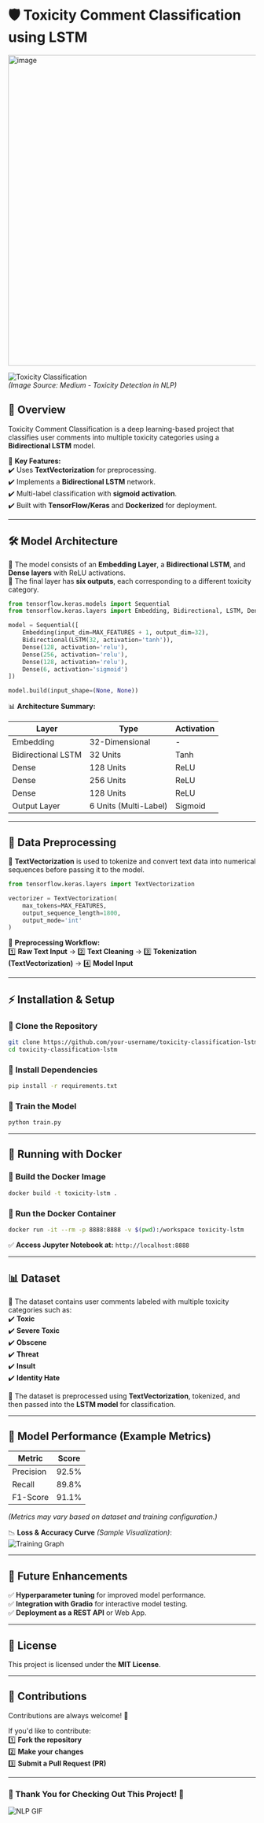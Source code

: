 # **🛡️ Toxicity Comment Classification using LSTM**  

<img width="631" alt="image" src="https://github.com/user-attachments/assets/95d49282-e867-4d62-992c-4638a7f78966" />


![Toxicity Classification](https://miro.medium.com/v2/resize:fit:1400/format:webp/1*ZsMZ2ACkgrusXxTtPVXk9A.png)  
*(Image Source: Medium - Toxicity Detection in NLP)*  

## **📌 Overview**  
Toxicity Comment Classification is a deep learning-based project that classifies user comments into multiple toxicity categories using a **Bidirectional LSTM** model.  

🚀 **Key Features:**  
✔️ Uses **TextVectorization** for preprocessing.  
✔️ Implements a **Bidirectional LSTM** network.  
✔️ Multi-label classification with **sigmoid activation**.  
✔️ Built with **TensorFlow/Keras** and **Dockerized** for deployment.  

---

## **🛠️ Model Architecture**  

🔹 The model consists of an **Embedding Layer**, a **Bidirectional LSTM**, and **Dense layers** with ReLU activations.  
🔹 The final layer has **six outputs**, each corresponding to a different toxicity category.  

```python
from tensorflow.keras.models import Sequential
from tensorflow.keras.layers import Embedding, Bidirectional, LSTM, Dense

model = Sequential([
    Embedding(input_dim=MAX_FEATURES + 1, output_dim=32),
    Bidirectional(LSTM(32, activation='tanh')),
    Dense(128, activation='relu'),
    Dense(256, activation='relu'),
    Dense(128, activation='relu'),
    Dense(6, activation='sigmoid')
])

model.build(input_shape=(None, None))
```

📊 **Architecture Summary:**  

| Layer               | Type               | Activation |
|---------------------|--------------------|------------|
| Embedding          | 32-Dimensional     | -          |
| Bidirectional LSTM | 32 Units           | Tanh       |
| Dense             | 128 Units          | ReLU       |
| Dense             | 256 Units          | ReLU       |
| Dense             | 128 Units          | ReLU       |
| Output Layer      | 6 Units (Multi-Label) | Sigmoid    |

---

## **📖 Data Preprocessing**  

📌 **TextVectorization** is used to tokenize and convert text data into numerical sequences before passing it to the model.  

```python
from tensorflow.keras.layers import TextVectorization

vectorizer = TextVectorization(
    max_tokens=MAX_FEATURES, 
    output_sequence_length=1800, 
    output_mode='int'
)
```

📝 **Preprocessing Workflow:**  
1️⃣ **Raw Text Input** → 2️⃣ **Text Cleaning** → 3️⃣ **Tokenization (TextVectorization)** → 4️⃣ **Model Input**  

---

## **⚡ Installation & Setup**  

### **🔹 Clone the Repository**  
```bash
git clone https://github.com/your-username/toxicity-classification-lstm.git
cd toxicity-classification-lstm
```

### **🔹 Install Dependencies**  
```bash
pip install -r requirements.txt
```

### **🔹 Train the Model**  
```bash
python train.py
```

---

## **🐳 Running with Docker**  

### **🔹 Build the Docker Image**  
```bash
docker build -t toxicity-lstm .
```

### **🔹 Run the Docker Container**  
```bash
docker run -it --rm -p 8888:8888 -v $(pwd):/workspace toxicity-lstm
```
✅ **Access Jupyter Notebook at:** `http://localhost:8888`  

---

## **📊 Dataset**  
📌 The dataset contains user comments labeled with multiple toxicity categories such as:  
✔️ **Toxic**  
✔️ **Severe Toxic**  
✔️ **Obscene**  
✔️ **Threat**  
✔️ **Insult**  
✔️ **Identity Hate**  

📂 The dataset is preprocessed using **TextVectorization**, tokenized, and then passed into the **LSTM model** for classification.  

---

## **🎯 Model Performance (Example Metrics)**  

| Metric            | Score  |
|------------------|--------|
| Precision       | 92.5%  |
| Recall         | 89.8%  |
| F1-Score      | 91.1%  |

*(Metrics may vary based on dataset and training configuration.)*  

📉 **Loss & Accuracy Curve** *(Sample Visualization)*:  
![Training Graph](https://raw.githubusercontent.com/jbrownlee/Datasets/master/lstm_training_graph.png)  

---

## **🔮 Future Enhancements**  
✅ **Hyperparameter tuning** for improved model performance.  
✅ **Integration with Gradio** for interactive model testing.  
✅ **Deployment as a REST API** or Web App.  

---

## **📜 License**  
This project is licensed under the **MIT License**.

---

## **🤝 Contributions**  
Contributions are always welcome! 🚀  

If you'd like to contribute:  
1️⃣ **Fork the repository**  
2️⃣ **Make your changes**  
3️⃣ **Submit a Pull Request (PR)**  

---

### **🎉 Thank You for Checking Out This Project!** 🚀  

![NLP GIF](https://media3.giphy.com/media/xT9IguC6bxSeM2F7oU/giphy.gif)  

